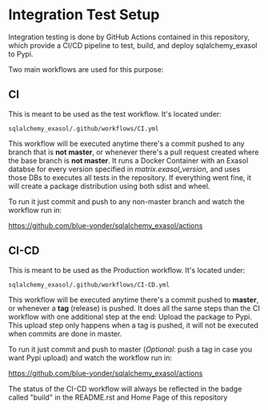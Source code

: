 # Integration Test Setup

Integration testing is done by GitHub Actions contained in this repository, which provide a CI/CD pipeline to test, build, and deploy sqlalchemy_exasol to Pypi.

Two main workflows are used for this purpose:

## CI

This is meant to be used as the test workflow. It's located under:

	sqlalchemy_exasol/.github/workflows/CI.yml

This workflow will be executed anytime there's a commit pushed to any branch that is **not master**, or whenever there's a pull request created where the base branch is **not master**. It runs a Docker Container with an Exasol databse for every version specified in *matrix.exasol_version*, and uses those DBs to executes all tests in the repository. If everything went fine, it will create a package distribution using both sdist and wheel.

To run it just commit and push to any non-master branch and watch the workflow run in:

https://github.com/blue-yonder/sqlalchemy_exasol/actions

## CI-CD

This is meant to be used as the Production workflow. It's located under:

	sqlalchemy_exasol/.github/workflows/CI-CD.yml

This workflow will be executed anytime there's a commit pushed to **master**, or whenever a **tag** (release) is pushed. It does all the same steps than the CI workflow with one additional step at the end: Upload the package to Pypi. This upload step only happens when a tag is pushed, it will not be executed when commits are done in master.

To run it just commit and push to master (*Optional:* push a tag in case you want Pypi upload) and watch the workflow run in:

https://github.com/blue-yonder/sqlalchemy_exasol/actions

The status of the CI-CD workflow will always be reflected in the badge called "build" in the README.rst and Home Page of this repository
